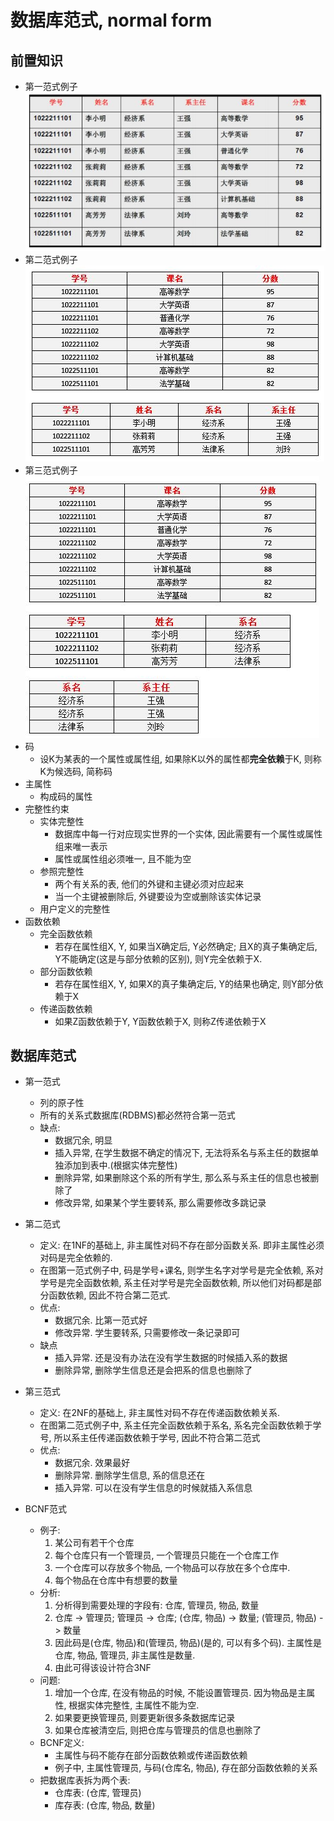 # 数据库范式, normal form

## 前置知识
- 第一范式例子
![示例](../_static/mysql/1nf.jpg)
- 第二范式例子
![示例](../_static/mysql/2nf.jpg)
- 第三范式例子
![示例](../_static/mysql/3nf.jpg)
- 码
    - 设K为某表的一个属性或属性组, 如果除K以外的属性都**完全依赖**于K, 则称K为候选码, 简称码
- 主属性
    - 构成码的属性
- 完整性约束
    - 实体完整性
        - 数据库中每一行对应现实世界的一个实体, 因此需要有一个属性或属性组来唯一表示
        - 属性或属性组必须唯一, 且不能为空
    - 参照完整性
        - 两个有关系的表, 他们的外键和主键必须对应起来
        - 当一个主键被删除后, 外键要设为空或删除该实体记录
    - 用户定义的完整性
- 函数依赖
    - 完全函数依赖
        - 若存在属性组X, Y, 如果当X确定后, Y必然确定; 且X的真子集确定后, Y不能确定(这是与部分依赖的区别), 则Y完全依赖于X.
    - 部分函数依赖
        - 若存在属性组X, Y, 如果X的真子集确定后, Y的结果也确定, 则Y部分依赖于X
    - 传递函数依赖
        - 如果Z函数依赖于Y, Y函数依赖于X, 则称Z传递依赖于X

##  数据库范式
- 第一范式
    - 列的原子性
    - 所有的关系式数据库(RDBMS)都必然符合第一范式
    - 缺点:
        - 数据冗余, 明显
        - 插入异常, 在学生数据不确定的情况下, 无法将系名与系主任的数据单独添加到表中.(根据实体完整性)
        - 删除异常, 如果删除这个系的所有学生, 那么系与系主任的信息也被删除了
        - 修改异常, 如果某个学生要转系, 那么需要修改多跳记录
- 第二范式
    - 定义: 在1NF的基础上, 非主属性对码不存在部分函数关系. 即非主属性必须对码是完全依赖的.
    - 在图第一范式例子中, 码是学号+课名, 则学生名字对学号是完全依赖, 系对学号是完全函数依赖, 系主任对学号是完全函数依赖, 所以他们对码都是部分函数依赖, 因此不符合第二范式.
    - 优点:
        - 数据冗余. 比第一范式好
        - 修改异常. 学生要转系, 只需要修改一条记录即可
    - 缺点
        - 插入异常. 还是没有办法在没有学生数据的时候插入系的数据
        - 删除异常, 删除学生信息还是会把系的信息也删除了
- 第三范式
    - 定义: 在2NF的基础上, 非主属性对码不存在传递函数依赖关系.
    - 在图第二范式例子中, 系主任完全函数依赖于系名, 系名完全函数依赖于学号, 所以系主任传递函数依赖于学号, 因此不符合第二范式
    - 优点:
        - 数据冗余. 效果最好
        - 删除异常. 删除学生信息, 系的信息还在
        - 插入异常. 可以在没有学生信息的时候就插入系信息

- BCNF范式
    - 例子:
        1. 某公司有若干个仓库
        2. 每个仓库只有一个管理员, 一个管理员只能在一个仓库工作
        3. 一个仓库可以存放多个物品, 一个物品可以存放在多个仓库中.
        4. 每个物品在仓库中有想要的数量
    - 分析:
        1. 分析得到需要处理的字段有: 仓库, 管理员, 物品, 数量
        2. 仓库 -> 管理员; 管理员 -> 仓库; (仓库, 物品) -> 数量; (管理员, 物品) -> 数量
        3. 因此码是(仓库, 物品)和(管理员, 物品)(是的, 可以有多个码). 主属性是仓库, 物品, 管理员, 非主属性是数量.
        4. 由此可得该设计符合3NF
    - 问题:
        1. 增加一个仓库, 在没有物品的时候, 不能设置管理员. 因为物品是主属性, 根据实体完整性, 主属性不能为空.
        2. 如果要更换管理员, 则要更新很多条数据库记录
        3. 如果仓库被清空后, 则把仓库与管理员的信息也删除了
    - BCNF定义:
        - 主属性与码不能存在部分函数依赖或传递函数依赖
        - 例子中, 主属性管理员, 与码(仓库名, 物品), 存在部分函数依赖的关系
    - 把数据库表拆为两个表:
        - 仓库表: (仓库, 管理员)
        - 库存表: (仓库, 物品, 数量)